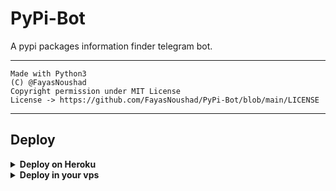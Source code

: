 # PyPi-Bot

A pypi packages information finder telegram bot.

---

```
Made with Python3
(C) @FayasNoushad
Copyright permission under MIT License
License -> https://github.com/FayasNoushad/PyPi-Bot/blob/main/LICENSE
```

---

## Deploy 

<details>
  <summary><b>Deploy on Heroku</b></summary>
<br/>

<p align="left">
  <a href="https://heroku.com/deploy?template=https://github.com/FayasNoushad/PyPi-Bot/tree/main">
     <img height="30px" src="https://img.shields.io/badge/Deploy%20To%20Heroku-blueviolet?style=for-the-badge&logo=heroku">
  </a>
</p>

</details>

<details>
  <summary><b>Deploy in your vps</b></summary>
<br/>

```sh
git clone https://github.com/FayasNoushad/PyPi-Bot/tree/main
cd PyPi-Bot
pip3 install -r requirements.txt
# <Create Variables appropriately>
python3 main.py
```

</details>